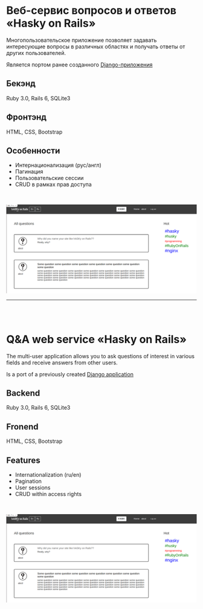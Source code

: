 # Веб-сервис вопросов и ответов «Hasky on Rails»

Многопользовательское приложение позволяет задавать интересующие вопросы в различных областях и получать ответы от других пользователей.

Является портом ранее созданного [Django-приложения](https://github.com/noMercy-q/Hasky)

## Бекэнд
Ruby 3.0, Rails 6, SQLite3

## Фронтэнд
HTML, CSS, Bootstrap

## Особенности
<ul>
    <li>Интернационализация (рус/англ)</li>
    <li>Пагинация</li>
    <li>Пользовательские сессии</li>
    <li>CRUD в рамках прав доступа</li>
</ul>
<br>

![Picture](doc/main.png)

___

<br><br>

# Q&A web service «Hasky on Rails»
The multi-user application allows you to ask questions of interest in various fields and receive answers from other users.

Is a port of a previously created [Django application](https://github.com/noMercy-q/Hasky)


## Backend
Ruby 3.0, Rails 6, SQLite3

## Fronend
HTML, CSS, Bootstrap

## Features
<ul>
    <li>Internationalization (ru/en)</li>
    <li>Pagination</li>
    <li>User sessions</li>
    <li>CRUD within access rights</li>
</ul>
<br>

![Picture](doc/main.png)
